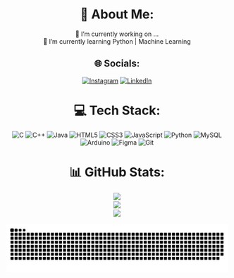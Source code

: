 <div align="center">

# 💫 About Me:
🔭 I’m currently working on ...<br>🌱 I’m currently learning Python | Machine Learning<br>

## 🌐 Socials:
[![Instagram](https://img.shields.io/badge/Instagram-%23E4405F.svg?logo=Instagram&logoColor=white)](https://instagram.com/nicmacedo) [![LinkedIn](https://img.shields.io/badge/LinkedIn-%230077B5.svg?logo=linkedin&logoColor=white)](https://www.linkedin.com/in/nicolas-macedo-239588307/) 

# 💻 Tech Stack:
![C](https://img.shields.io/badge/c-%2300599C.svg?style=for-the-badge&logo=c&logoColor=white) ![C++](https://img.shields.io/badge/c++-%2300599C.svg?style=for-the-badge&logo=c%2B%2B&logoColor=white) ![Java](https://img.shields.io/badge/java-%23ED8B00.svg?style=for-the-badge&logo=openjdk&logoColor=white) ![HTML5](https://img.shields.io/badge/html5-%23E34F26.svg?style=for-the-badge&logo=html5&logoColor=white) ![CSS3](https://img.shields.io/badge/css3-%231572B6.svg?style=for-the-badge&logo=css3&logoColor=white) ![JavaScript](https://img.shields.io/badge/javascript-%23323330.svg?style=for-the-badge&logo=javascript&logoColor=%23F7DF1E) ![Python](https://img.shields.io/badge/python-3670A0?style=for-the-badge&logo=python&logoColor=ffdd54) ![MySQL](https://img.shields.io/badge/mysql-4479A1.svg?style=for-the-badge&logo=mysql&logoColor=white) ![Arduino](https://img.shields.io/badge/-Arduino-00979D?style=for-the-badge&logo=Arduino&logoColor=white) ![Figma](https://img.shields.io/badge/figma-%23F24E1E.svg?style=for-the-badge&logo=figma&logoColor=white) ![Git](https://img.shields.io/badge/git-%23F05033.svg?style=for-the-badge&logo=git&logoColor=white)

</div>

<div align="center">

# 📊 GitHub Stats:
![](https://github-readme-stats.vercel.app/api?username=nicmacedo&theme=radical&hide_border=false&include_all_commits=false&count_private=false)<br/>
![](https://nirzak-streak-stats.vercel.app/?user=nicmacedo&theme=radical&hide_border=false)<br/>
![](https://github-readme-stats.vercel.app/api/top-langs/?username=nicmacedo&theme=radical&hide_border=false&include_all_commits=false&count_private=false&layout=compact)


<picture>
  <source media="(prefers-color-scheme: dark)" srcset="https://raw.githubusercontent.com/nicmacedo/nicmacedo/output/github-snake-dark.svg" />
  <source media="(prefers-color-scheme: light)" srcset="https://raw.githubusercontent.com/nicmacedo/nicmacedo/output/github-snake.svg" />
  <img alt="github-snake" src="https://raw.githubusercontent.com/nicmacedo/nicmacedo/output/github-snake.svg" />
</picture>
</div>

<!--### 🔝 Top Contributed Repo
![](https://github-contributor-stats.vercel.app/api?username=nicmacedo&limit=5&theme=radical&combine_all_yearly_contributions=true)

---
[![](https://visitcount.itsvg.in/api?id=nicmacedo&icon=0&color=0)](https://visitcount.itsvg.in)

<!-- Proudly created with GPRM ( https://gprm.itsvg.in ) -->
